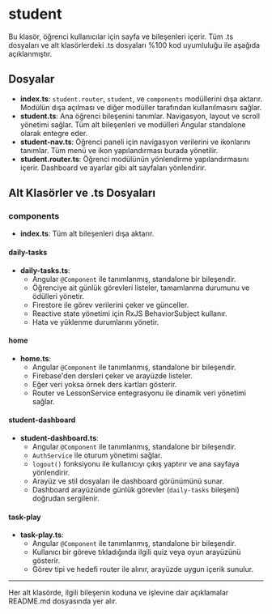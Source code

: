 # student

Bu klasör, öğrenci kullanıcılar için sayfa ve bileşenleri içerir. Tüm .ts dosyaları ve alt klasörlerdeki .ts dosyaları %100 kod uyumluluğu ile aşağıda açıklanmıştır.

## Dosyalar
- **index.ts**: `student.router`, `student`, ve `components` modüllerini dışa aktarır. Modülün dışa açılması ve diğer modüller tarafından kullanılmasını sağlar.
- **student.ts**: Ana öğrenci bileşenini tanımlar. Navigasyon, layout ve scroll yönetimi sağlar. Tüm alt bileşenleri ve modülleri Angular standalone olarak entegre eder.
- **student-nav.ts**: Öğrenci paneli için navigasyon verilerini ve ikonlarını tanımlar. Tüm menü ve ikon yapılandırması burada yönetilir.
- **student.router.ts**: Öğrenci modülünün yönlendirme yapılandırmasını içerir. Dashboard ve ayarlar gibi alt sayfaları yönlendirir.

## Alt Klasörler ve .ts Dosyaları

### components
- **index.ts**: Tüm alt bileşenleri dışa aktarır.

#### daily-tasks
- **daily-tasks.ts**:
  - Angular `@Component` ile tanımlanmış, standalone bir bileşendir.
  - Öğrenciye ait günlük görevleri listeler, tamamlanma durumunu ve ödülleri yönetir.
  - Firestore ile görev verilerini çeker ve günceller.
  - Reactive state yönetimi için RxJS BehaviorSubject kullanır.
  - Hata ve yüklenme durumlarını yönetir.

#### home
- **home.ts**:
  - Angular `@Component` ile tanımlanmış, standalone bir bileşendir.
  - Firebase'den dersleri çeker ve arayüzde listeler.
  - Eğer veri yoksa örnek ders kartları gösterir.
  - Router ve LessonService entegrasyonu ile dinamik veri yönetimi sağlar.


#### student-dashboard
- **student-dashboard.ts**:
  - Angular `@Component` ile tanımlanmış, standalone bir bileşendir.
  - `AuthService` ile oturum yönetimi sağlar.
  - `logout()` fonksiyonu ile kullanıcıyı çıkış yaptırır ve ana sayfaya yönlendirir.
  - Arayüz ve stil dosyaları ile dashboard görünümünü sunar.
  - Dashboard arayüzünde günlük görevler (`daily-tasks` bileşeni) doğrudan sergilenir.

#### task-play
- **task-play.ts**:
  - Angular `@Component` ile tanımlanmış, standalone bir bileşendir.
  - Kullanıcı bir göreve tıkladığında ilgili quiz veya oyun arayüzünü gösterir.
  - Görev tipi ve hedefi router ile alınır, arayüzde uygun içerik sunulur.

---
Her alt klasörde, ilgili bileşenin koduna ve işlevine dair açıklamalar README.md dosyasında yer alır.
